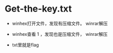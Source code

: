 
# Get-the-key.txt

* winhex打开文件，发现有压缩文件。 winrar解压

* winhex查看 1 ，发现也是压缩文件， winrar解压

* txt里就是flag

